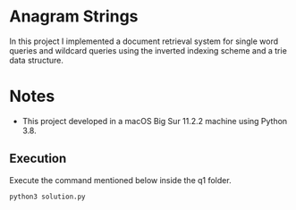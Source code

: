 # Anagram Strings
In this project I implemented a document retrieval system for single word queries and wildcard queries using the inverted indexing scheme and a trie data structure. 
# Notes
- This project developed in a macOS Big Sur 11.2.2 machine using Python 3.8.

##  Execution
Execute the command mentioned below inside the q1 folder.
```
python3 solution.py
```